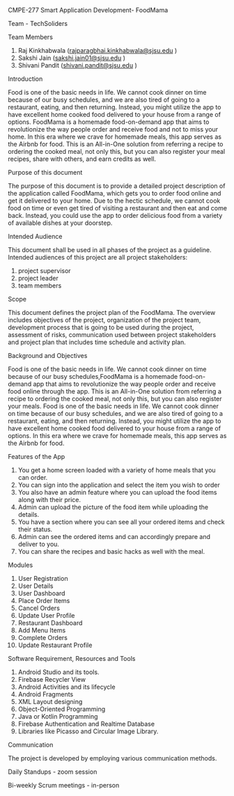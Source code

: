 
 

CMPE-277 Smart Application Development- FoodMama 

Team - TechSoliders 


Team Members 


1. Raj Kinkhabwala (rajparagbhai.kinkhabwala@sjsu.edu )
2. Sakshi Jain (sakshi.jain01@sjsu.edu )
3. Shivani Pandit (shivani.pandit@sjsu.edu )

 
Introduction 


Food is one of the basic needs in life. We cannot cook dinner on time because of our busy schedules, and we are also tired of going to a restaurant, eating, and then returning. Instead, you might utilize the app to have excellent home cooked food delivered to your house from a range of options. FoodMama is a homemade food-on-demand app that aims to revolutionize the way people order and receive food and not to miss your home. In this era where we crave for homemade meals, this app serves as the Airbnb for food. This is an All-in-One solution from referring a recipe to ordering the cooked meal, not only this, but you can also register your meal recipes, share with others, and earn credits as well. 

 
Purpose of this document 

 
The purpose of this document is to provide a detailed project description of the application called FoodMama, which gets you to order food online and get it delivered to your home. Due to the hectic schedule, we cannot cook food on time or even get tired of visiting a restaurant and then eat and come back. Instead, you could use the app to order delicious food from a variety of available dishes at your doorstep. 

 
 
Intended Audience 

This document shall be used in all phases of the project as a guideline. Intended audiences of this project are all project stakeholders:  

1. project supervisor 
2. project leader 
3. team members 


Scope 

This document defines the project plan of the FoodMama. The overview includes objectives of the project, organization of the project team, development process that is going to be used during the project, assessment of risks, communication used between project stakeholders and project plan that includes time schedule and activity plan. 



Background and Objectives 

					 
Food is one of the basic needs in life. We cannot cook dinner on time because of our busy schedules,FoodMama is a homemade food-on-demand app that aims to revolutionize the way people order and receive food online through the app. This is an All-in-One solution from referring a recipe to ordering the cooked meal, not only this, but you can also register your meals. Food is one of the basic needs in life. We cannot cook dinner on time because of our busy schedules, and we are also tired of going to a restaurant, eating, and then returning. Instead, you might utilize the app to have excellent home cooked food delivered to your house from a range of options. In this era where we crave for homemade meals, this app serves as the Airbnb for food. 

			 
Features of the App 

 
 1. You get a home screen loaded with a variety of home meals that you can order.  
 2. You can sign into the application and select the item you wish to order
 3. You also have an admin feature where you can upload the food items along with their price.
 4. Admin can upload the picture of the food item while uploading the details.
 5. You have a section where you can see all your ordered items and check their status.
 6. Admin can see the ordered items and can accordingly prepare and deliver to you.
 7. You can share the recipes and basic hacks as well with the meal. 


Modules 

1. User Registration
2. User Details
3. User Dashboard
4. Place Order Items
5. Cancel Orders
6. Update User Profile
7. Restaurant Dashboard
8. Add Menu Items
9. Complete Orders
10. Update Restaurant Profile


Software Requirement, Resources and Tools 

	 

1. Android Studio and its tools. 	
2. Firebase Recycler View  
3. Android Activities and its lifecycle
4. Android Fragments
5. XML Layout designing  
6. Object-Oriented Programming 
7. Java or Kotlin Programming 
8. Firebase Authentication and Realtime Database 	
9. Libraries like Picasso and Circular Image Library.  

	 
Communication 

The project is developed by employing various communication methods. 

Daily Standups - zoom session 

 Bi-weekly Scrum meetings - in-person 
 
 
